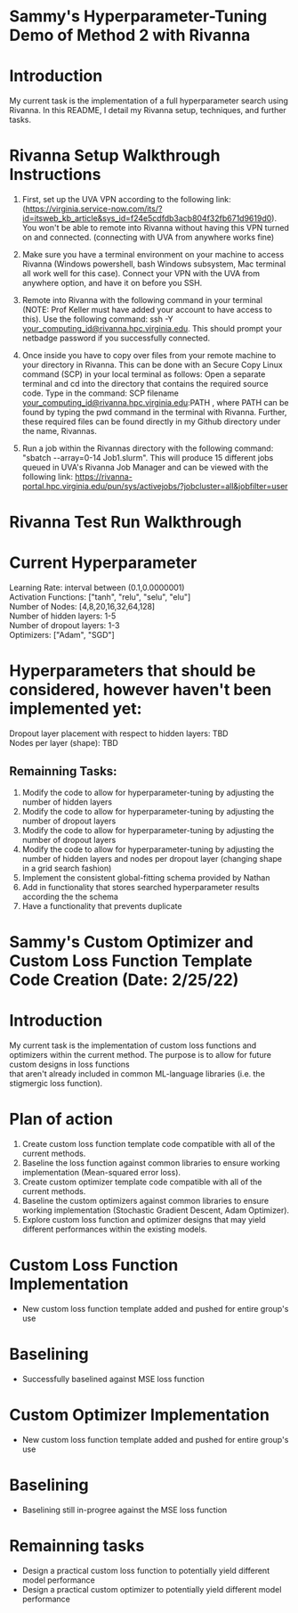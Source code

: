 # Sammy's Hyperparameter-Tuning Demo of Method 2 with Rivanna

# Introduction
My current task is the implementation of a full hyperparameter search using Rivanna. In this README, I detail my Rivanna setup, techniques, and further tasks.

# Rivanna Setup Walkthrough Instructions
1. First, set up the UVA VPN according to the following link:(https://virginia.service-now.com/its/?id=itsweb_kb_article&sys_id=f24e5cdfdb3acb804f32fb671d9619d0). You won't be able to remote into Rivanna without having this VPN turned on and connected. (connecting with UVA from anywhere works fine)

2. Make sure you have a terminal environment on your machine to access Rivanna (Windows powershell, bash Windows subsystem, Mac terminal all work well for this case). Connect your VPN with the UVA from anywhere option, and have it on before you SSH.

3. Remote into Rivanna with the following command in your terminal (NOTE: Prof Keller must have added your account to have access to this). Use the following command: ssh -Y your_computing_id@rivanna.hpc.virginia.edu. This should prompt your netbadge password if you successfully connected.

4. Once inside you have to copy over files from your remote machine to your directory in Rivanna. This can be done with an Secure Copy Linux command (SCP) in your local terminal as follows: Open a separate terminal and cd into the directory that contains the required source code. Type in the command: SCP filename your_computing_id@rivanna.hpc.virginia.edu:PATH , where PATH can be found by typing the pwd command in the terminal with Rivanna. Further, these required files can be found directly in my Github directory under the name, Rivannas.

4. Run a job within the Rivannas directory with the following command: "sbatch --array=0-14 Job1.slurm". This will produce 15 different jobs queued in UVA's Rivanna Job Manager and can be viewed with the following link: https://rivanna-portal.hpc.virginia.edu/pun/sys/activejobs/?jobcluster=all&jobfilter=user

# Rivanna Test Run Walkthrough

# Current Hyperparameter 
Learning Rate: interval between (0.1,0.0000001) <br />
Activation Functions: ["tanh", "relu", "selu", "elu"] <br />
Number of Nodes: [4,8,20,16,32,64,128] <br />
Number of hidden layers: 1-5 <br />
Number of dropout layers: 1-3 <br />
Optimizers: ["Adam", "SGD"] <br />

# Hyperparameters that should be considered, however haven't been implemented yet:
Dropout layer placement with respect to hidden layers: TBD <br />
Nodes per layer (shape): TBD <br />



## Remainning Tasks:
 1. Modify the code to allow for hyperparameter-tuning by adjusting the number of hidden layers
 2. Modify the code to allow for hyperparameter-tuning by adjusting the number of dropout layers
 3. Modify the code to allow for hyperparameter-tuning by adjusting the number of dropout layers
 4. Modify the code to allow for hyperparameter-tuning by adjusting the number of hidden layers and nodes per dropout layer (changing shape in a grid search fashion)
 5. Implement the consistent global-fitting schema provided by Nathan
 6. Add in functionality that stores searched hyperparameter results according the the schema
 7. Have a functionality that prevents duplicate 


# Sammy's Custom Optimizer and Custom Loss Function Template Code Creation (Date: 2/25/22)

# Introduction
My current task is the implementation of custom loss functions and optimizers within the current method. The purpose is to allow for future custom designs in loss functions <br />
that aren't already included in common ML-language libraries (i.e. the stigmergic loss function). <br />

# Plan of action
1. Create custom loss function template code compatible with all of the current methods.
2. Baseline the loss function against common libraries to ensure working implementation (Mean-squared error loss).
3. Create custom optimizer template code compatible with all of the current methods.
4. Baseline the custom optimizers against common libraries to ensure working implementation (Stochastic Gradient Descent, Adam Optimizer).
5. Explore custom loss function and optimizer designs that may yield different performances within the existing models. 

# Custom Loss Function Implementation 
- New custom loss function template added and pushed for entire group's use

# Baselining 
- Successfully baselined against MSE loss function

# Custom Optimizer Implementation 
- New custom loss function template added and pushed for entire group's use

# Baselining 
- Baselining still in-progree against the MSE loss function 


# Remainning tasks
- Design a practical custom loss function to potentially yield different model performance
- Design a practical custom optimizer to potentially yield different model performance





